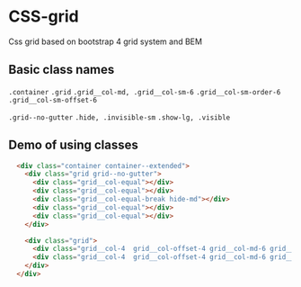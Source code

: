 # CSS-grid
Css grid based on bootstrap 4 grid system and BEM

## Basic class names

`.container`
`.grid`
`.grid__col-md, .grid__col-sm-6`
`.grid__col-sm-order-6`
`.grid__col-sm-offset-6`

`.grid--no-gutter`
`.hide, .invisible-sm`
`.show-lg, .visible`

## Demo of using classes

```html
  <div class="container container--extended">
    <div class="grid grid--no-gutter">
      <div class="grid__col-equal"></div>
      <div class="grid__col-equal"></div>
      <div class="grid__col-equal-break hide-md"></div>
      <div class="grid__col-equal"></div>
      <div class="grid__col-equal"></div>
    </div>

    <div class="grid">
      <div class="grid__col-4  grid__col-offset-4 grid__col-md-6 grid__col-md-offset-0"></div>
      <div class="grid__col-4  grid__col-offset-4 grid__col-md-6 grid__col-md-offset-0"></div>
    </div>
  </div>
```
